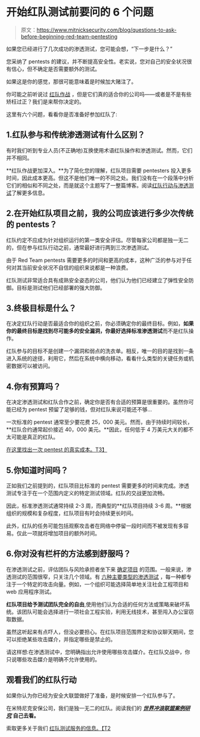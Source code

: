 # 开始红队测试前要问的 6 个问题

> 原文：<https://www.mitnicksecurity.com/blog/questions-to-ask-before-beginning-red-team-pentesting>

如果您已经进行了几次成功的渗透测试，您可能会想，“下一步是什么？”

您采纳了 pentests 的建议，并不断提高安全性。老实说，您对自己的安全状况很有信心，但不确定是否需要额外的测试。

如果这是你的感觉，那很可能意味着是时候加大赌注了。

你可能之前听说过 [红队作战](/red-team-operations) ，但是它们真的适合你的公司吗——或者是不是有些矫枉过正？我们是来帮你决定的。

这里有六个问题，看看你是否准备好参加红队了:

## 1.红队参与和传统渗透测试有什么区别？

有时我们听到专业人员(不正确地)互换使用术语红队操作和渗透测试。然而，它们并不相同。

**红队作战更加深入。**为了简化您的理解，红队项目需要 pentesters 投入更多时间，因此成本更高。但这不是他们唯一的不同之处。我们没有在一个段落中分析它们的相似和不同之处，而是就这个主题写了一整篇博客。阅读[红队行动与渗透测试](/blog/red-team-operations-vs.-penetration-testing)了解更多信息。

## 2.在开始红队项目之前，我的公司应该进行多少次传统的 pentests？

红队约定不应成为针对组织运行的第一类安全评估。尽管每家公司都是独一无二的，但在参与红队行动之前，通常最好进行两到三次渗透测试。

由于 Red Team pentests 需要更多的时间和更高的成本，这种广泛的参与对于任何对其当前安全状况不自信的组织来说都是一种浪费。

红队测试非常适合具有成熟安全姿态的公司，他们认为他们已经建立了弹性安全防御。目标是测试他们已经部署的强大防御。

## 3.终极目标是什么？

在决定红队行动是否最适合你的组织之前，你必须确定你的最终目标。例如，**如果你的最终目标是找到尽可能多的安全漏洞，你最好选择标准渗透测试**而不是红队操作。

红队参与的目标不是创建一个漏洞和弱点的洗衣单。相反，唯一的目的是找到一条进入系统的途径，利用它，然后在系统中横向移动，看看什么类型的关键任务或机密数据可以被访问。

## 4.你有预算吗？

在决定渗透测试和红队合作之前，确定你是否有合适的预算是很重要的。虽然你可能已经为 pentest 预留了足够的钱，但对红队来说可能还不够...

一次标准的 pentest 通常至少要花费 25，000 美元。然而，由于持续时间较长，**红队合约通常起价接近 40，000 美元。**因此，任何低于 4 万美元大关的都不太可能是真正的红队。

[在这里找出一次 pentest 的真实成本。T3】](/blog/what-should-you-budget-for-a-penetration-test-the-true-cost)

## 5.你知道时间吗？

正如我们之前提到的，红队项目比标准的 pentest 需要更多的时间来完成。渗透测试专注于在一个范围内定义的特定测试领域。红队的交战更加流畅。

因此，标准渗透测试通常持续 2-3 周，而典型的**红队项目持续 3-6 周。**根据组织的规模和复杂程度，红队项目有时会持续更长时间。

此外，红队的任务可能包括观察攻击者在网络中停留一段时间而不被发现有多容易。仅此一项就将增加项目的额外时间。

## 6.你对没有栏杆的方法感到舒服吗？

在渗透测试之前，评估团队与风险承担者坐下来 [确定项目](/blog/decoding-pentesting-report-lingo-the-ultimate-glossary) 的范围。一般来说，渗透测试的范围很窄，只关注几个领域。有 [六种主要类型的渗透测试](/blog/understanding-the-6-main-types-of-penetration-testing) ，每一种都专注于一个特定的攻击向量。例如，一个组织可能选择简单地关注社会工程项目和 web 应用程序测试。

**红队项目给予测试团队完全的自由**,使用他们认为合适的任何方法或策略来破坏系统。该团队可能会选择进行一项社会工程实验，利用无线技术，甚至闯入办公室窃取数据。

虽然这听起来有点吓人，但没必要担心。在红队项目范围界定和协议聊天期间，您可以拒绝某些攻击媒介，并指定哪些是禁止的。

请这样想:在渗透测试中，您明确指出允许使用哪些攻击媒介。在红队交战中，你只说哪些攻击媒介是明确不允许使用的。

## 观看我们的红队行动

如果你认为你已经为安全大联盟做好了准备，是时候安排一个红队参与了。

在米特尼克安保公司，我们是独一无二的红队。阅读我们的 [***世界冲浪联盟案例研究***](/cybersecurity-case-study-world-surf-league) **自己去看。**

索取更多关于我们 [红队测试服务的信息。【T2](/red-team-pentesting)